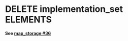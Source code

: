 # DELETE implementation_set ELEMENTS
**See [map_storage #36](https://github.com/uwlib-cams/map_storage/issues/36)**
